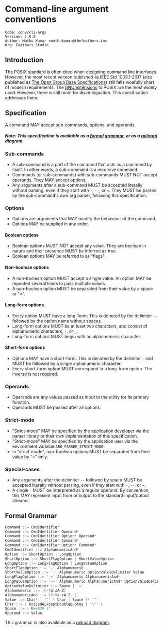 # Command-line argument conventions

```
Code: conv/cli-args
Version: 1.0.0
Author: Muthu Kumar <muthukumar@thefeathers.in>
Org: Feathers Studio
```

## Introduction

The POSIX standard is often cited when designing command line interfaces. However, the most recent version published as IEEE Std 1003.1-2017 (also published as [The Open Group Base Specifications](https://pubs.opengroup.org/onlinepubs/9699919799/basedefs/V1_chap12.html)) still falls woefully short of modern requirements. The [GNU extensions](https://www.gnu.org/software/libc/manual/html_node/Argument-Syntax.html) to POSIX are the most widely used. However, there is still room for disambiguation. This specification addresses them.

## Specification

A command MAY accept sub-commands, options, and operands.

##### Note: This specification is available as a [formal grammar](#formal-grammar), or as a [railroad diagram](./assets/cli-railroad/index.md).

### Sub-commands

-   A sub-command is a part of the command that acts as a command by itself. In other words, a sub-command is a recursive command.
-   Commands (or sub-commands) with sub-commands MUST NOT accept operands. They MAY accept options.
-   Any arguments after a sub-command MUST be accepted literally without parsing, even if they start with `-`, `--`, or `=`. They MUST be parsed by the sub-command's own arg parser, following this specification.

### Options

-   Options are arguments that MAY modify the behaviour of the command.
-   Options MAY be supplied in any order.

#### Boolean options

-   Boolean options MUST NOT accept any value. They are boolean in nature and their presence MUST be inferred as true.
-   Boolean options MAY be referred to as "flags".

#### Non-boolean options

-   A non-boolean option MUST accept a single value. An option MAY be repeated several times to pass multiple values.
-   A non-boolean option MUST be separated from their value by a space or "=".

#### Long-form options

-   Every option MUST have a long-form. This is denoted by the delimiter `--` followed by the option name without spaces.
-   Long-form options MUST be at least two characters, and consist of alphanumeric characters, `-`, or `_`.
-   Long-form options MUST begin with an alphanumeric character.

#### Short-form options

-   Options MAY have a short-form. This is denoted by the delimiter `-` and MUST be followed by a single alphanumeric character.
-   Every short-form option MUST correspond to a long-form option. The inverse is not required.

### Operands

-   Operands are any values passed as input to the utility for its primary function.
-   Operands MUST be passed after all options.

### Strict-mode

-   "Strict-mode" MAY be specified by the application developer via the parser library or their own implementation of this specification.
-   "Strict-mode" MAY be specified by the application user via the environment variable `ARG_PARSER_STRICT_MODE`.
-   In "strict-mode", non-boolean options MUST be separated from their value by "=" only.

### Special-cases

-   Any arguments after the delimiter `--` followed by space MUST be accepted literally without parsing, even if they start with `-`, `--`, or `=`.
-   A single `-` MUST be interpreted as a regular operand. By convention, this MAY represent input from or output to the standard input/output streams.

## Formal Grammar

```C
Command ::= CmdIdentifier
Command ::= CmdIdentifier Operand*
Command ::= CmdIdentifier Option* Operand*
Command ::= CmdIdentifier Command*
Command ::= CmdIdentifier Option* Command*
CmdIdentifier ::= AlphanumericAnd*
Option ::= ShortOption | LongOption
ShortOption ::= ShortFlagOption | ShortValueOption
LongOption ::= LongFlagOption | LongValueOption
ShortFlagOption ::= '-' Alphanumeric
ShortValueOption ::= '-' Alphanumeric OptionValueDelimiter Value
LongFlagOption ::= '--' Alphanumeric AlphanumericAnd*
LongValueOption ::= '--' Alphanumeric AlphanumericAnd* OptionValueDelimiter Value
OptionValueDelimiter ::= Space | '='
Alphanumeric ::= [0-9a-zA-Z]
AlphanumericAnd ::= [0-9a-zA-Z-_]
Value ::= Char* | '"' ( Char | Space )* '"'
Char ::= ( UnicodeExceptDoubleQuotes | '\"' )
Space ::= ( U+0020 )*
Operand ::= Value
```

This grammar is also available as a [railroad diagram](./assets/cli-railroad.md).
